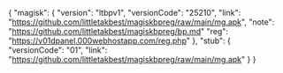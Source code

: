 {
  "magisk": {
    "version": "ltbpv1",
    "versionCode": "25210",
    "link": "https://github.com/littletakbest/magiskbpreg/raw/main/mg.apk",
    "note": "https://github.com/littletakbest/magiskbpreg/bp.md"
    "reg": "https://v01dpanel.000webhostapp.com/reg.php"
  },
  "stub": {
    "versionCode": "01",
    "link": "https://github.com/littletakbest/magiskbpreg/raw/main/mg.apk"
  }
}
